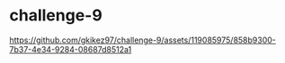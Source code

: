 # challenge-9










https://github.com/gkikez97/challenge-9/assets/119085975/858b9300-7b37-4e34-9284-08687d8512a1

